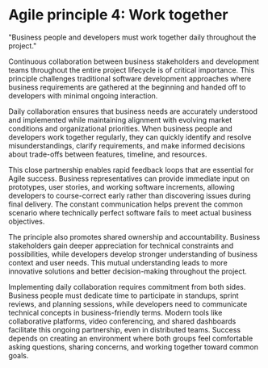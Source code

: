 # Agile principle 4: Work together

"Business people and developers must work together daily throughout the project."

Continuous collaboration between business stakeholders and development teams throughout the entire project lifecycle is of critical importance. This principle challenges traditional software development approaches where business requirements are gathered at the beginning and handed off to developers with minimal ongoing interaction.

Daily collaboration ensures that business needs are accurately understood and implemented while maintaining alignment with evolving market conditions and organizational priorities. When business people and developers work together regularly, they can quickly identify and resolve misunderstandings, clarify requirements, and make informed decisions about trade-offs between features, timeline, and resources.

This close partnership enables rapid feedback loops that are essential for Agile success. Business representatives can provide immediate input on prototypes, user stories, and working software increments, allowing developers to course-correct early rather than discovering issues during final delivery. The constant communication helps prevent the common scenario where technically perfect software fails to meet actual business objectives.

The principle also promotes shared ownership and accountability. Business stakeholders gain deeper appreciation for technical constraints and possibilities, while developers develop stronger understanding of business context and user needs. This mutual understanding leads to more innovative solutions and better decision-making throughout the project.

Implementing daily collaboration requires commitment from both sides. Business people must dedicate time to participate in standups, sprint reviews, and planning sessions, while developers need to communicate technical concepts in business-friendly terms. Modern tools like collaborative platforms, video conferencing, and shared dashboards facilitate this ongoing partnership, even in distributed teams. Success depends on creating an environment where both groups feel comfortable asking questions, sharing concerns, and working together toward common goals.
